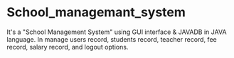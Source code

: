 # School_managemant_system
It's a "School Management  System" using GUI interface &amp; JAVADB in JAVA language. In manage users record, students record, teacher record, fee record, salary record, and logout options. 

